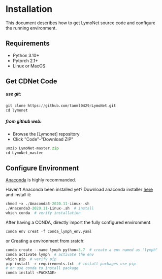 # Installation

This document describes how to get LymoNet source code and configure the running environment.

## Requirements
+ Python 3.10+
+ Pytorch 2.1+
+ Linux or MacOS

## Get CDNet Code

##### use git:
```python
git clone https://github.com/tanml0429/LymoNet.git
cd lymonet
```
##### from github web:
+ Browse the [Lymonet] repository
+ Click "Code"-"Download ZIP"
```python
unzip LymoNet-master.zip
cd LymoNet_master
```


## Configure Environment
[Anaconda](https://www.anaconda.com) is highly recommanded.

Haven't Anaconda been installed yet? Download anaconda installer [here](https://www.anaconda.com/products/individual#Downloads) and install it:
```python
chmod +x ./Anaconda3-2020.11-Linux-.sh
./Anaconda3-2020.11-Linux-.sh  # install
which conda  # verify installation
```

After having a CONDA, directly import the fully configured environment:
```python
conda env creat -f conda_lymph_env.yaml
```

or Creating a environment from sratch:
```python
conda create --name lymph python=3.7  # create a env named as "lymph"
conda activate lymph  # activate the env
which pip  # verify pip 
pip install -r requirements.txt  # install packages use pip
# or use conda to install package
conda install <PACKAGE>
```